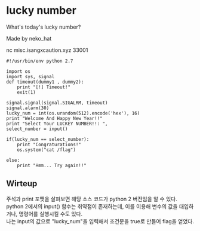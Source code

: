 # lucky number

What's today's lucky number?


Made by neko_hat

nc misc.isangxcaution.xyz 33001

```python2
#!/usr/bin/env python 2.7

import os
import sys, signal
def timeout(dummy1 , dummy2):  
    print "[!] Timeout!"                           
    exit(1)
 
signal.signal(signal.SIGALRM, timeout) 
signal.alarm(30)  
lucky_num = int(os.urandom(512).encode('hex'), 16)
print "Welcome And Happy New Year!!"
print "Select Your LUCKEY NUMBER!!: ",
select_number = input()

if(lucky_num == select_number):
    print "Congraturations!"
    os.system("cat /flag")
    
else:
    print "Hmm... Try again!!"
```

Wirteup
--

주석과 print 포맷을 살펴보면 해당 소스 코드가 python 2 버전임을 알 수 있다. <br>
python 2에서의 input() 함수는 취약점이 존재하는데, 이를 이용해 변수의 값을 대입하거나, 명령어를 실행시킬 수도 있다. <br>
나는 input의 값으로 "lucky_num"을 입력해서 조건문을 true로 만들어 flag을 얻었다.
